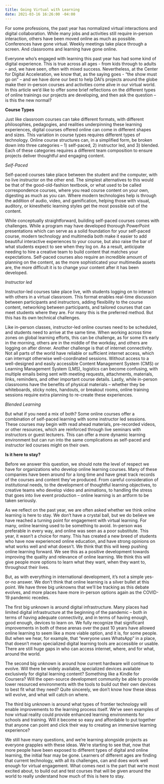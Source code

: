 ```yaml
---
title: Going Virtual with Learning
date: 2021-03-16 16:26:00 -04:00
---
```


For some professions, the past year has normalized virtual interactions and digital collaboration. While many jobs and activities still require in-person interaction, others have been moved online as much as possible. Conferences have gone virtual. Weekly meetings take place through a screen. And classrooms and learning have gone online.

Everyone who’s engaged with learning this past year has had some kind of digital experience. This is true across all ages - from kids through to adults – and, we have seen, often with mixed success. Nevertheless, at the Center for Digital Acceleration, we know that, as the saying goes - “the show must go on” – and we have done our best to help DAI’s projects around the globe make their in-person courses and activities come alive in our virtual world. In this article we’d like to offer some brief reflections on the different types of online trainings our projects are developing, and then ask the question – is this the new normal?

**Course Types**

Just like classroom courses can take different formats, with different philosophies, pedagogies, and realities underpinning these learning experiences, digital courses offered online can come in different shapes and sizes. This variation in course types requires different types of technology. Online course structures can, in a simplified form, be broken down into three categories – 1) self-paced, 2) instructor led, and 3) blended. Each of these categories requires a different team composition to ensure projects deliver thoughtful and engaging content.

*Self-Paced*

Self-paced courses take place between the student and the computer, with no live instructor on the other end. The simplest alternatives to this would be that of the good-old-fashion textbook, or what used to be called correspondence courses, where you read course content on your own, digesting as much as you can. Where modern technologies help is through the addition of audio, video, and gamification, helping those with visual, auditory, or kinesthetic learning styles get the most possible out of the content.

While conceptually straightforward, building self-paced courses comes with challenges. While a program may have developed thorough PowerPoint presentations which can serve as a solid foundation for your self-paced course, modern technology and multimedia both make it easier to add beautiful interactive experiences to your course, but also raise the bar of what students expect to see when they log on. As a result, anticipate needing to hire a creative team to build content that matches your expectations. Self-paced courses also require an incredible amount of planning on the content, as the more sophisticated your multimedia assets are, the more difficult it is to change your content after it has been developed.

*Instructor led*

Instructor-led courses take place live, with students logging on to interact with others in a virtual classroom. This format enables real-time discussion between participants and instructors, adding flexibility to the course content, networking between participants, and tailored courses that can meet students where they are. For many this is the preferred method. But this has its own technical challenges.

Like in-person classes, instructor-led online courses need to be scheduled, and students need to arrive at the same time. When working across time zones on global learning efforts, this can be challenge, as for some it’s early in the morning, others are in the middle of the workday, and others are logging on after dinner. Another challenge is that of internet connectivity. Not all parts of the world have reliable or sufficient internet access, which can interrupt otherwise well-coordinated sessions. Without access to a well-designed and easily accessible Content Management System (CMS) or Learning Management System (LMS), logistics can become confusing, with multiple emails being sent with meeting requests, attachments, materials, links, reminders, and other important course details. Lastly, while in-person classrooms have the benefits of physical materials – whether they be whiteboards, sticky notes, handouts, or breakout rooms, online training sessions require extra planning to re-create these experiences.

*Blended Learning*

But what if you need a mix of both? Some online courses offer a combination of self-paced learning with some instructor led sessions. These courses may begin with read ahead materials, pre-recorded videos, or other resources, which are reinforced through live seminars with instructors or guest lecturers. This can offer a more dynamic learning environment but can run into the same complications as self-paced and instructor led courses might on their own.

**Is it here to stay?**

Before we answer this question, we should note the level of respect we have for organizations who develop online learning courses. Many of these companies have been around for a long time and have great track records of the courses and content they’ve produced. From careful consideration of institutional needs, to the development of thoughtful learning objectives, to creative teams who develop video and animations, to handling the stress that goes into live event production – online learning is an artform to be taken seriously.

As we reflect on the past year, we are often asked whether we think online learning is here to stay. We don’t have a crystal ball, but we do believe we have reached a turning point for engagement with virtual learning. For many, online learning used to be something to avoid. In-person was preferable in every way, and online was seen as a poor substitute. This year, it wasn’t a choice for many. This has created a new breed of students who have now experienced online education, and have strong opinions on what works well and what doesn’t. We think that this will keep pushing online learning forward. We see this as a positive development towards improving the quality and relevance of online learning. We think this will give people more options to learn what they want, when they want to, throughout their lives.

But, as with everything in international development, it’s not a simple yes-or-no answer. We don’t think that online learning is a silver bullet at this point. We have three big unknowns that we’ll be tracking as this debate evolves, and more places have more in-person options again as the COVID-19 pandemic recedes.

The first big unknown is around digital infrastructure. Many places had limited digital infrastructure at the beginning of the pandemic – both in terms of having adequate connectivity, and in terms of having enough, good enough, devices to learn on. We fully recognize that significant improvements in both of these arenas over the past 10 years have allowed online learning to seem like a more viable option, and it is, for some people. But when we hear, for example, that “everyone uses WhatsApp” in a place, that doesn’t mean specialized digital learning tools are accessible or usable. There are still huge gaps in who can access internet, where, and for what, around the world.

The second big unknown is around how current hardware will continue to evolve. Will there be widely available, specialized devices available exclusively for digital learning content? Something like a Kindle for Coursera? Will the open-source development community be able to provide lower resourced environments with the tools to build out their own devices to best fit what they need? Quite sincerely, we don’t know how these ideas will evolve, and what will catch on where.

The third big unknown is around what types of frontier technology will enable improvements to the learning process itself. We’ve seen examples of how virtual reality could provide enhanced learning environments for schools and training. Will it become so easy and affordable to put together that anyone can point and click their way to creating an immersive learning experience?

We still have many questions, and we’re learning alongside projects as everyone grapples with these ideas. We’re starting to see that, now that more people have been exposed to different types of digital and online learning, the initial fear may be gone. Learners of different ages are finding that current technology, with all its challenges, can and does work well enough for virtual engagement. What comes next is the part that we’re most excited about, to build out and test courses that will be given around the world to really understand how much of this is here to stay.